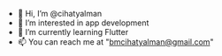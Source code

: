 - 👋 Hi, I’m @cihatyalman
- 👀 I’m interested in app development
- 🌱 I’m currently learning Flutter
- 📫 You can reach me at "bmcihatyalman@gmail.com"

<!--
- 👋 Hi, I’m @cihatyalman
- 👀 I’m interested in ...
- 🌱 I’m currently learning ...
- 💞️ I’m looking to collaborate on ...
- 📫 How to reach me ...
-->

<!---
cihatyalman/cihatyalman is a ✨ special ✨ repository because its `README.md` (this file) appears on your GitHub profile.
You can click the Preview link to take a look at your changes.
--->
